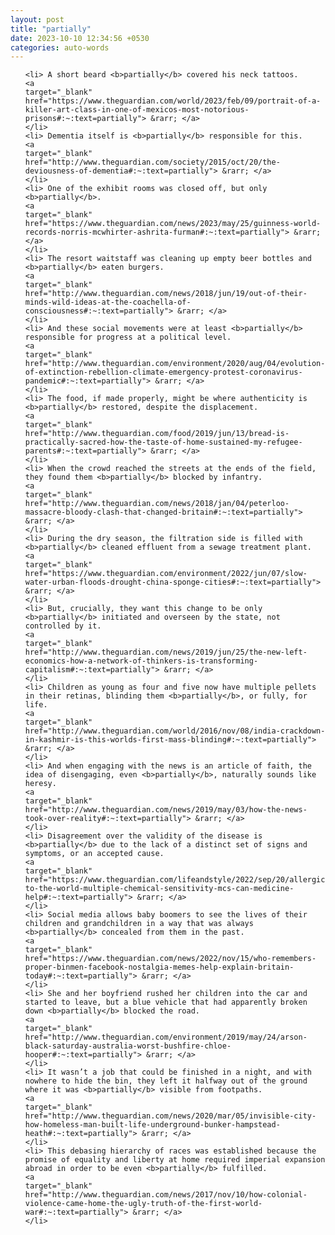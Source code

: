 ```yaml
---
layout: post
title: "partially"
date: 2023-10-10 12:34:56 +0530
categories: auto-words
---
```

<ol>

    <li> A short beard <b>partially</b> covered his neck tattoos.
    <a 
    target="_blank" 
    href="https://www.theguardian.com/world/2023/feb/09/portrait-of-a-killer-art-class-in-one-of-mexicos-most-notorious-prisons#:~:text=partially"> &rarr; </a>
    </li>
    <li> Dementia itself is <b>partially</b> responsible for this.
    <a 
    target="_blank" 
    href="http://www.theguardian.com/society/2015/oct/20/the-deviousness-of-dementia#:~:text=partially"> &rarr; </a>
    </li>
    <li> One of the exhibit rooms was closed off, but only <b>partially</b>.
    <a 
    target="_blank" 
    href="https://www.theguardian.com/news/2023/may/25/guinness-world-records-norris-mcwhirter-ashrita-furman#:~:text=partially"> &rarr; </a>
    </li>
    <li> The resort waitstaff was cleaning up empty beer bottles and <b>partially</b> eaten burgers.
    <a 
    target="_blank" 
    href="http://www.theguardian.com/news/2018/jun/19/out-of-their-minds-wild-ideas-at-the-coachella-of-consciousness#:~:text=partially"> &rarr; </a>
    </li>
    <li> And these social movements were at least <b>partially</b> responsible for progress at a political level.
    <a 
    target="_blank" 
    href="http://www.theguardian.com/environment/2020/aug/04/evolution-of-extinction-rebellion-climate-emergency-protest-coronavirus-pandemic#:~:text=partially"> &rarr; </a>
    </li>
    <li> The food, if made properly, might be where authenticity is <b>partially</b> restored, despite the displacement.
    <a 
    target="_blank" 
    href="http://www.theguardian.com/food/2019/jun/13/bread-is-practically-sacred-how-the-taste-of-home-sustained-my-refugee-parents#:~:text=partially"> &rarr; </a>
    </li>
    <li> When the crowd reached the streets at the ends of the field, they found them <b>partially</b> blocked by infantry.
    <a 
    target="_blank" 
    href="http://www.theguardian.com/news/2018/jan/04/peterloo-massacre-bloody-clash-that-changed-britain#:~:text=partially"> &rarr; </a>
    </li>
    <li> During the dry season, the filtration side is filled with <b>partially</b> cleaned effluent from a sewage treatment plant.
    <a 
    target="_blank" 
    href="https://www.theguardian.com/environment/2022/jun/07/slow-water-urban-floods-drought-china-sponge-cities#:~:text=partially"> &rarr; </a>
    </li>
    <li> But, crucially, they want this change to be only <b>partially</b> initiated and overseen by the state, not controlled by it.
    <a 
    target="_blank" 
    href="http://www.theguardian.com/news/2019/jun/25/the-new-left-economics-how-a-network-of-thinkers-is-transforming-capitalism#:~:text=partially"> &rarr; </a>
    </li>
    <li> Children as young as four and five now have multiple pellets in their retinas, blinding them <b>partially</b>, or fully, for life.
    <a 
    target="_blank" 
    href="http://www.theguardian.com/world/2016/nov/08/india-crackdown-in-kashmir-is-this-worlds-first-mass-blinding#:~:text=partially"> &rarr; </a>
    </li>
    <li> And when engaging with the news is an article of faith, the idea of disengaging, even <b>partially</b>, naturally sounds like heresy.
    <a 
    target="_blank" 
    href="http://www.theguardian.com/news/2019/may/03/how-the-news-took-over-reality#:~:text=partially"> &rarr; </a>
    </li>
    <li> Disagreement over the validity of the disease is <b>partially</b> due to the lack of a distinct set of signs and symptoms, or an accepted cause.
    <a 
    target="_blank" 
    href="https://www.theguardian.com/lifeandstyle/2022/sep/20/allergic-to-the-world-multiple-chemical-sensitivity-mcs-can-medicine-help#:~:text=partially"> &rarr; </a>
    </li>
    <li> Social media allows baby boomers to see the lives of their children and grandchildren in a way that was always <b>partially</b> concealed from them in the past.
    <a 
    target="_blank" 
    href="https://www.theguardian.com/news/2022/nov/15/who-remembers-proper-binmen-facebook-nostalgia-memes-help-explain-britain-today#:~:text=partially"> &rarr; </a>
    </li>
    <li> She and her boyfriend rushed her children into the car and started to leave, but a blue vehicle that had apparently broken down <b>partially</b> blocked the road.
    <a 
    target="_blank" 
    href="http://www.theguardian.com/environment/2019/may/24/arson-black-saturday-australia-worst-bushfire-chloe-hooper#:~:text=partially"> &rarr; </a>
    </li>
    <li> It wasn’t a job that could be finished in a night, and with nowhere to hide the bin, they left it halfway out of the ground where it was <b>partially</b> visible from footpaths.
    <a 
    target="_blank" 
    href="http://www.theguardian.com/news/2020/mar/05/invisible-city-how-homeless-man-built-life-underground-bunker-hampstead-heath#:~:text=partially"> &rarr; </a>
    </li>
    <li> This debasing hierarchy of races was established because the promise of equality and liberty at home required imperial expansion abroad in order to be even <b>partially</b> fulfilled.
    <a 
    target="_blank" 
    href="http://www.theguardian.com/news/2017/nov/10/how-colonial-violence-came-home-the-ugly-truth-of-the-first-world-war#:~:text=partially"> &rarr; </a>
    </li>